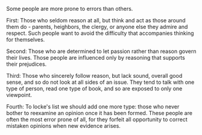 Some people are more prone to errors than others.

First: Those who seldom reason at all, but think and act as those around them do - parents, heighbors, the clergy, or anyone else they admire and respect. Such people want to avoid the difficulty that accompanies thinking for themselves.

Second: Those who are determined to let passion rather than reason govern their lives. Those people are influenced only by reasoning that supports their prejudices.

Third: Those who sincerely follow reason, but lack sound, overall good sense, and so do not look at all sides of an issue. They tend to talk with one type of person, read one type of book, and so are exposed to only one viewpoint.

Fourth: To locke's list we should add one more type: those who never bother to reexamine an opinion once it has been formed. These people are often the most error prone of all, for they forfeit all opportunity to correct mistaken opinions when new evidence arises.